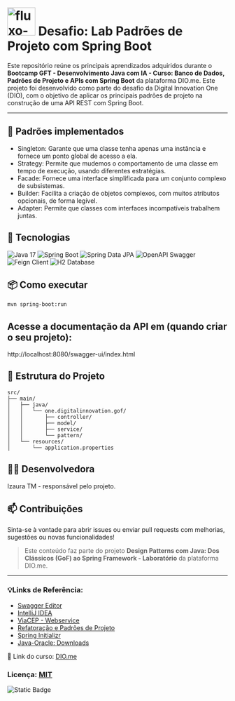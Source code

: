 # <img width="64" height="64" alt="fluxo-do-processo" src="https://github.com/user-attachments/assets/58b53158-c892-446e-8d47-540d0c73b8f3" /> Desafio: Lab Padrões de Projeto com Spring Boot
Este repositório reúne os principais aprendizados adquiridos durante o **Bootcamp GFT - Desenvolvimento Java com IA - Curso: Banco de Dados, Padrões de Projeto e APIs com Spring Boot** da plataforma DIO.me. 
Este projeto foi desenvolvido como parte do desafio da Digital Innovation One (DIO), com o objetivo de aplicar os principais padrões de projeto na construção de uma API REST com Spring Boot.

---

## 🧰 Padrões implementados

- Singleton: Garante que uma classe tenha apenas uma instância e fornece um ponto global de acesso a ela.
- Strategy: Permite que mudemos o comportamento de uma classe em tempo de execução, usando diferentes estratégias.
- Facade: Fornece uma interface simplificada para um conjunto complexo de subsistemas.
- Builder: Facilita a criação de objetos complexos, com muitos atributos opcionais, de forma legível.
- Adapter: Permite que classes com interfaces incompatíveis trabalhem juntas.

## 🚀 Tecnologias

![Java 17](https://img.shields.io/badge/Java-17-blue?logo=java)
![Spring Boot](https://img.shields.io/badge/Spring%20Boot-2.7-green?logo=spring)
![Spring Data JPA](https://img.shields.io/badge/Spring%20Data%20JPA-Enabled-brightgreen)
![OpenAPI Swagger](https://img.shields.io/badge/OpenAPI-Swagger-yellow?logo=swagger)
![Feign Client](https://img.shields.io/badge/Feign%20Client-Spring%20Cloud-blueviolet)
![H2 Database](https://img.shields.io/badge/H2-Database-lightgrey?logo=h2)


## 📦 Como executar

```bash
mvn spring-boot:run
```

## Acesse a documentação da API em (quando criar o seu projeto):
http://localhost:8080/swagger-ui/index.html

## 🧱 Estrutura do Projeto
```
src/
├── main/
│   ├── java/
│   │   └── one.digitalinnovation.gof/
│   │       ├── controller/
│   │       ├── model/
│   │       ├── service/
│   │       └── pattern/
│   └── resources/
│       └── application.properties
```
## 👩‍💻 Desenvolvedora
Izaura TM - responsável pelo projeto.

## 📫 Contribuições
Sinta-se à vontade para abrir issues ou enviar pull requests com melhorias, sugestões ou novas funcionalidades!

> Este conteúdo faz parte do projeto **Design Patterns com Java: Dos Clássicos (GoF) ao Spring Framework - Laboratório** da plataforma DIO.me.

---

 ### 💡Links de Referência:
- [Swagger Editor](https://editor.swagger.io/)
- [IntelliJ IDEA](https://www.jetbrains.com/pt-br/idea/)
- [ViaCEP - Webservice](https://viacep.com.br/)
- [Refatoração e Padrões de Projeto](https://refactoring.guru/pt-br)
- [Spring Initializr](https://start.spring.io/index.html)
- [Java-Oracle: Downloads](https://www.oracle.com/br/java/technologies/downloads/)
  
📎 Link do curso: [DIO.me](https://web.dio.me/home) 

###  Licença: [MIT](https://opensource.org/licenses/MIT)

<img alt="Static Badge" src="https://img.shields.io/badge/license-MIT-green">







